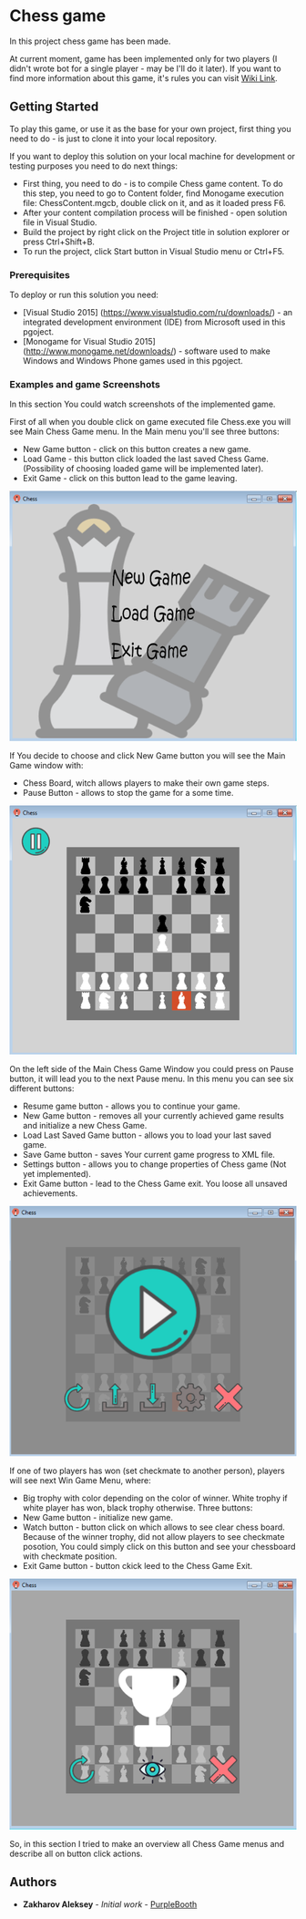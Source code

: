# Chess game

In this project chess game has been made. 

At current moment, game has been implemented only for two players (I didn't wrote bot for a single player - may be I'll do it later).
If you want to find more information about this game, it's rules you can visit [Wiki Link](https://en.wikipedia.org/wiki/Chess).



## Getting Started

To play this game, or use it as the base for your own project, first thing you need to do - is just to clone it into your local repository.

If you want to deploy this solution on your local machine for development or testing purposes you need to do next things:
*  First thing, you need to do - is to compile Chess game content. 
To do this step, you need to go to Content folder, find Monogame execution file: ChessContent.mgcb, double click on it, and as it loaded press F6. 
* After your content compilation process will be finished - open solution file in Visual Studio.
* Build the project by right click on the Project title in solution explorer or press Ctrl+Shift+B.
* To run the project, click Start button in Visual Studio menu or Ctrl+F5.


### Prerequisites

To deploy or run this solution you need:
* [Visual Studio 2015] (https://www.visualstudio.com/ru/downloads/) - an integrated development environment (IDE) from Microsoft used in this pgoject.
* [Monogame for Visual Studio 2015] (http://www.monogame.net/downloads/) - software used to make Windows and Windows Phone games used in this pgoject.


### Examples and game Screenshots

In this section You could watch screenshots of the implemented game.

First of all when you double click on game executed file Chess.exe you will see Main Chess Game menu. In the Main menu you'll see three buttons:
* New Game button - click on this button creates a new game.
* Load Game - this button click loaded the last saved Chess Game. (Possibility of choosing loaded game will be implemented later).
* Exit Game - click on this button lead to the game leaving.

![alt text](Screenshot/MainMenu.png "Main menu in Chess Game.")

If You decide to choose and click New Game button you will see the Main Game window with:
* Chess Board, witch allows players to make their own game steps.
* Pause Button - allows to stop the game for a some time.

![alt text](Screenshot/GameScreen.png "Main window in Chess Game.")

On the left side of the Main Chess Game Window you could press on Pause button, it will lead you to the next Pause menu.
In this menu you can see six different buttons:
* Resume game button - allows you to continue your game.
* New Game button - removes all your currently achieved game results and initialize a new Chess Game.
* Load Last Saved Game button - allows you to load your last saved game.
* Save Game button - saves Your current game progress to XML file.
* Settings button - allows you to change properties of Chess game (Not yet implemented).
* Exit Game button - lead to the Chess Game exit. You loose all unsaved achievements.

![alt text](Screenshot/OnPauseGame.png "Pause menu in Chess Game.")

If one of two players has won (set checkmate to another person), players will see next Win Game Menu, where:
* Big trophy with color depending on the color of winner. White trophy if white player has won, black trophy otherwise.
Three buttons:
* New Game button - initialize new game.
* Watch button - button click on which allows to see clear chess board. Because of the winner trophy, did not allow players to see checkmate posotion, You could simply click on this button and see your chessboard with checkmate position. 
* Exit Game button - button ckick leed to the Chess Game Exit.

![alt text](Screenshot/CheckMateMenu.png "Checkmate menu in Chess Game.")

So, in this section I tried to make an overview all Chess Game menus and describe all on button click actions.


## Authors

* **Zakharov Aleksey** - *Initial work* - [PurpleBooth](https://github.com/ZakharovAleksey)
